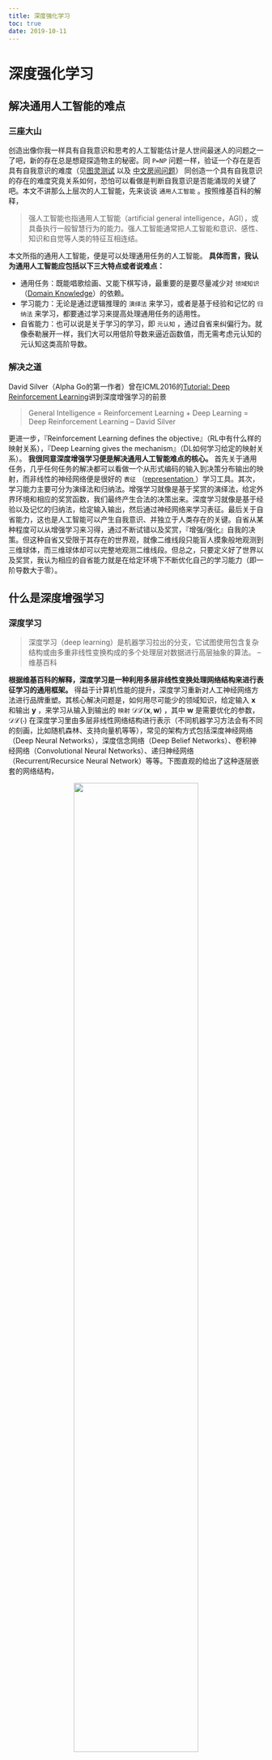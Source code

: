 ```yaml
---
title: 深度强化学习
toc: true
date: 2019-10-11
---
```

# 深度强化学习


## 解决通用人工智能的难点



### 三座大山

创造出像你我一样具有自我意识和思考的人工智能估计是人世间最迷人的问题之一了吧，新的存在总是想窥探造物主的秘密。同 `P=NP` 问题一样，验证一个存在是否具有自我意识的难度（见[图灵测试](https://zh.wikipedia.org/zh-sg/%E5%9B%BE%E7%81%B5%E6%B5%8B%E8%AF%95) 以及 [中文房间问题](https://zh.wikipedia.org/wiki/%E4%B8%AD%E6%96%87%E6%88%BF%E9%97%B4)） 同创造一个具有自我意识的存在的难度究竟关系如何，恐怕可以看做是判断自我意识是否能涌现的关键了吧。本文不讲那么上层次的人工智能，先来谈谈 `通用人工智能` 。按照维基百科的解释，

> 强人工智能也指通用人工智能（artificial general intelligence，AGI），或具备执行一般智慧行为的能力。强人工智能通常把人工智能和意识、感性、知识和自觉等人类的特征互相连结。

本文所指的通用人工智能，便是可以处理通用任务的人工智能。 **具体而言，我认为通用人工智能应包括以下三大特点或者说难点：**

- 通用任务：既能唱歌绘画、又能下棋写诗，最重要的是要尽量减少对 `领域知识` （[Domain Knowledge](https://en.wikipedia.org/wiki/Domain_knowledge)）的依赖。
- 学习能力：无论是通过逻辑推理的 `演绎法` 来学习，或者是基于经验和记忆的 `归纳法` 来学习，都要通过学习来提高处理通用任务的适用性。
- 自省能力：也可以说是关于学习的学习，即 `元认知` ，通过自省来纠偏行为。就像泰勒展开一样，我们大可以用低阶导数来逼近函数值，而无需考虑元认知的元认知这类高阶导数。

### 解决之道

David Silver（Alpha Go的第一作者）曾在ICML2016的[Tutorial: Deep Reinforcement Learning](http://icml.cc/2016/tutorials/deep_rl_tutorial.pdf)讲到深度增强学习的前景

> General Intelligence = Reinforcement Learning + Deep Learning = Deep Reinforcement Learning – David Silver

更进一步，『Reinforcement Learning defines the objective』（RL中有什么样的映射关系），『Deep Learning gives the mechanism』（DL如何学习给定的映射关系）。 **我很同意深度增强学习便是解决通用人工智能难点的核心。** 首先关于通用任务，几乎任何任务的解决都可以看做一个从形式编码的输入到决策分布输出的映射，而非线性的神经网络便是很好的 `表征` （[representation ](https://en.wikipedia.org/wiki/Knowledge_representation_and_reasoning)）学习工具。其次，学习能力主要可分为演绎法和归纳法。增强学习就像是基于奖赏的演绎法，给定外界环境和相应的奖赏函数，我们最终产生合法的决策出来。深度学习就像是基于经验以及记忆的归纳法，给定输入输出，然后通过神经网络来学习表征。最后关于自省能力，这也是人工智能可以产生自我意识、并独立于人类存在的关键。自省从某种程度可以从增强学习来习得，通过不断试错以及奖赏，『增强/强化』自我的决策。但这种自省又受限于其存在的世界观，就像二维线段只能盲人摸象般地观测到三维球体，而三维球体却可以完整地观测二维线段。但总之，只要定义好了世界以及奖赏，我认为相应的自省能力就是在给定环境下不断优化自己的学习能力（即一阶导数大于零）。

## 什么是深度增强学习



### 深度学习

> 深度学习（deep learning）是机器学习拉出的分支，它试图使用包含复杂结构或由多重非线性变换构成的多个处理层对数据进行高层抽象的算法。 – 维基百科

**根据维基百科的解释，深度学习是一种利用多层非线性变换处理网络结构来进行表征学习的通用框架。** 得益于计算机性能的提升，深度学习重新对人工神经网络方法进行品牌重塑。其核心解决问题是，如何用尽可能少的领域知识，给定输入 $\boldsymbol{x}$ 和输出 $\boldsymbol{y}$ ，来学习从输入到输出的 `映射` $\mathcal{DL}(\boldsymbol{x}, \boldsymbol{w})$ ，其中 $\boldsymbol{w}$ 是需要优化的参数， $\mathcal{DL}(\cdot)$ 在深度学习里由多层非线性网络结构进行表示（不同机器学习方法会有不同的刻画，比如随机森林、支持向量机等等），常见的架构方式包括深度神经网络（Deep Neural Networks），深度信念网络（Deep Belief Networks）、卷积神经网络（Convolutional Neural Networks）、递归神经网络（Recurrent/Recursice Neural Network）等等。下图直观的给出了这种逐层嵌套的网络结构，



<p align="center">
    <img width="70%" height="70%" src="http://images.iterate.site/blog/image/20191010/BhlxFhxKeOBg.png?imageslim">
</p>



具体而言，映射学习的过程是寻找最优的参数$\boldsymbol{w}$来最小化损失函数$\mathcal{L}(\mathcal{DL}(\boldsymbol{x}, \boldsymbol{w}), \boldsymbol{y})$。这个损失函数衡量了真实和预测输出值之间的差异，常见的比如说对数损失函数、平方损失函数、指数损失函数、Hinge损失函数、各类Norm的损失函数等等。 同时为了提高模型的泛化能力，往往需要对损失函数进行正则化（regularization）处理。一般需要尽量把损失函数转化为凸函数，如果函数不够光滑的话可以利用Moreau-Yoshida regularization进行处理以方便梯度的计算，最终利用梯度下降法来进行优化而得到$\boldsymbol{w}^{*} = \arg \min_{\boldsymbol{w}} \mathcal{L}(\mathcal{DL}(\boldsymbol{x}, \boldsymbol{w}), \boldsymbol{y})$，然后就可以利用$\mathcal{DL}(\boldsymbol{x}, \boldsymbol{w}^{*})$来进行预测了。下图展示了神经网络的一种架构，以及各个隐含层所学习到的表征，可以看到不同隐含层有不同层次的抽象学习。比如说，有的负责颜色，有的负责形状，有的负责部件等等。



<p align="center">
    <img width="70%" height="70%" src="http://images.iterate.site/blog/image/20191010/iAsRf6Wpsd59.png?imageslim">
</p>





### 增强学习

> 强化/增强学习是机器学习中的一个领域，强调如何基于环境而行动，以取得最大化的预期利益。其灵感来源于心理学中的行为主义理论，即有机体如何在环境给予的奖励或惩罚的刺激下，逐步形成对刺激的预期，产生能获得最大利益的习惯性行为。这个方法具有普适性，因此在其他许多领域都有研究，例如博弈论、控制论、运筹学、信息论、仿真优化方法、多主体系统学习、群体智能、统计学以及遗传算法。 –维基百科

**简而言之，增强学习是一种基于环境反馈而做决策的通用框架。** 具体到机器学习领域，很多人往往知道 `监督式学习` 和 `非监督式学习` （甚至半监督式学习），但却不知道第三类机器学习方法，即增强学习。 **因为增强学习强调与环境的交互，我认为是离普遍意义上的人工智能更接近的一个领域。** 这里『增强』或者『强化』的意思是，根据不断试错而得到的奖惩来不断增强对趋利决策的信念。David Silver下面这张图很好的总结了增强学习的研究主体，即 `Agent` 、 `Environment` 以及 `State` 。



<p align="center">
    <img width="70%" height="70%" src="http://images.iterate.site/blog/image/20191010/Rme3RFnEYH55.png?imageslim">
</p>



首先在$t$时刻， Agent依据当前的状态$s_{t}$以及历史信息来决定下一轮的决策（action）$a_{t+1}$。然后给定当前的状态$s_{t}$以及 Agent的决策$a_{t+1}$，Environment决定下一轮$t+1$的状态$s_{t+1}$、给Agent的报酬（reward）$r_{t+1}$、以及它可观测到的其他信息$o_{t+1}$。最后，循环往复直到任务完成。不同于Planning（规划）问题，Learning（学习）问题一开始并不知道Environment的全部情况，因此需要逐步试错学习环境以及调整自身决策。



关于奖赏的机制这里有一个假设，那就是假定所有的目标都可以被刻画为期望累积收益的最大化。



从上面的描述可以看到关于Agent，有三个很关键的组成要素，



- Policy function（策略函数）：从状态到决策的映射
  - Deterministic policy： $\pi(s_{t}) = a_{t+1}$
  - Stochastic policy： $\pi(s_{t}) = \mathbb{P}(a_{t+1} | s_{t})$
- Value function（价值函数）：从状态以及决策到期望累积收益的映射
  - [Bellman equation](https://en.wikipedia.org/wiki/Bellman_equation) of `Q-value function` ： $Q^{\pi}(s_{t}, a_{t+1}) = E^{\pi}[r_{t+1} + \gamma r_{t+2} + \gamma^{2} r_{t+3} + \dotsc | s_{t}, a_{t+1}] = E^{\pi}[r_{t+1} + \gamma Q^{\pi}(s_{t+1}, a_{t+2}) | s_{t}, a_{t+1}]$
  - Bellman equation of `Optimal value function` ：$V(s_{t}) = Q^{*}(s_{t}, a_{t+1}) = \max_{\pi} Q^{\pi}(s_{t}, a_{t+1}) = E^{*}[r_{t+1} + \gamma \max_{a_{t+2}} Q^{*}(s_{t+1}, a_{t+2}) | s_{t}, a_{t+1}]$

- Model function（环境函数）：从状态以及决策到环境决策的映射
  - Deterministic environment： $e(s_{t}, a_{t+1}) = [s_{t+1}, r_{t+1}, o_{t+1}]$
  - Stochastic environment： $e(s_{t}, a_{t+1}) = \mathbb{P}([s_{t+1}, r_{t+1}, o_{t+1}] | s_{t}, a_{t+1})$

通过折现因子 $\gamma$ 的引入，Q-value function一来可以转化为贝尔曼方程并满足无后效性以及最优子结构的特征；并且多期的折现又比单纯的one-step lookahead贪婪策略更加具有远见。 **总而言之，求解增强学习问题的核心实际上在于价值函数的贝尔曼方程，这也是动态规划里标准的状态转移方程，即定义好边界以及该方程后，就可以通过倒推法或者带记忆的递归予以解决。** 不过增强学习也可以通过直接搜索最优策略或者学习环境的奖惩套路来解决。 **实际上，这三个要素正是强化学习同深度学习结合的关键。** 正如David Silver所说，

> Reinforcement Learning defines the objective. Deep Learning gives the mechanism. – David Silver

### 二者的融合

对于复杂的任务以及环境而言，Q-value function实际上很难穷举的完的（针对每一个状态和决策都要给一个累积期望收益值），因此一般需要通过历史信息来估计这一函数。同样的，对Policy function和Model function也有类似的情况。 **所以在给定增强学习三大求解目标（Policy-based, Value-based, Model-based）之后，我们便可以利用深度学习来利用历史输入输出来估计这三大目标函数。**

## 怎么利用深度增强学习解决问题

正如上文的分析，David Silver将深度增强学习算法分为如下三大类。 下文将先从增强学习的角度分析如何做决策，然后从深度学习的角度来分析如何学习相应的策略函数、估值函数以及环境函数。



<p align="center">
    <img width="70%" height="70%" src="http://images.iterate.site/blog/image/20191010/RPxDS52FYjFQ.png?imageslim">
</p>





### Policy-based DRL

下图展示了利用 `Policy Iteration Algorithm` 来解决增强学习问题的思路。即给定任意初始策略 $\pi_{0}(s)$ ，然后利用估值函数 $V_{0}(s)$ 对其评价，基于该估值函数对策略进一步优化得到 $\pi_{1}(s)$ 。循环这一过程，直至策略达到最优而不能进一步改善。



<p align="center">
    <img width="70%" height="70%" src="http://images.iterate.site/blog/image/20191010/LAK9hOlmiG2w.png?imageslim">
</p>


至于在深度学习方面，首先对policy function进行参数化 $a = π(s, \boldsymbol{u})$，其中 $\boldsymbol{u}$ 为神经网络的参数。其次，参数化后的累积期望收益函数为 $V(\boldsymbol{u}) = E[r_{1} + \gamma r_{2} + \gamma^{2} r_{3} + \dotsc | \pi(\cdot, \boldsymbol{u})]$ 。然后，我们就可以得到 `策略梯度` （Policy Gradients），在随机性策略函数下为 $\frac{\partial V(\boldsymbol{u})}{\partial \boldsymbol{u}} = E[\frac{\partial log \pi (a | s, \boldsymbol{u})}{\partial \boldsymbol{u}} Q^{\pi}(s, a)]$ ，而在确定性策略函数下为 $\frac{\partial V(\boldsymbol{u})}{\partial \boldsymbol{u}} = E[\frac{\partial Q^{\pi}(s, a)}{\partial a} \frac{\partial a}{\partial \boldsymbol{u}}]$ 。最后，便可以利用梯度下降算法来寻找最优的神经网络参数 $\boldsymbol{u}$。

### Value-based DRL

下图是解决增强学习问题的 `Value Iteration Algorithm` 的伪代码。即给定任意初始估值函数 $V(s)$ ，利用贝尔曼方程递推得逼近真实的估值函数。至于这种方法的收敛速度以及是否收敛，我还不是太清楚，需要日后再做总结。

<p align="center">
    <img width="70%" height="70%" src="http://images.iterate.site/blog/image/20191010/dU31AdKH813K.png?imageslim">
</p>


至于深度学习方面，类似的，先对value function进行参数化 $Q(s, a, \boldsymbol{w}) \approx Q^{*}(s, a)$ ，那我们的目的就是找 $\boldsymbol{w}$ 。然后，就是优化损失函数 $L = (r + \gamma \max_{a} Q(s^{'}, a^{'}, \boldsymbol{w}) - Q(s, a, \boldsymbol{w}))^{2}$。David Silver在这里提到如果样本之间存在相关性或者收益函数非平稳，容易导致价值函数的不收敛，因此需要一些机制来予以解决。

### Model-based DRL

关于Model-based DRL，David Silver讲的比较少，主要举了Alpha Go的例子，即我们完美知道环境的信息（走子规则、胜负规则等等）。大致意思还是利用神经网络来代替真实的环境函数，也就是让Agent有能力预测环境下一期的状态以及收益等等，基于此来优化Agent的决策过程。下图是网上找到的 `Model Iteration Algorithm` 的伪代码，基本就是通过对状态转移函数以及奖惩函数的搜索，来估计价值函数。



<p align="center">
    <img width="70%" height="70%" src="http://images.iterate.site/blog/image/20191010/xyciW9Y8KtV3.png?imageslim">
</p>




# 相关
